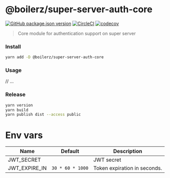 # @boilerz/super-server-auth-core

[![GitHub package.json version](https://img.shields.io/github/package-json/v/boilerz/super-server-auth-core)](https://www.npmjs.com/package/@boilerz/super-server-auth-core)
[![CircleCI](https://circleci.com/gh/boilerz/super-server-auth-core/tree/master.svg?style=shield)](https://circleci.com/gh/boilerz/super-server-auth-core/tree/master)
[![codecov](https://codecov.io/gh/boilerz/super-server-auth-core/branch/master/graph/badge.svg)](https://codecov.io/gh/boilerz/super-server-auth-core)

> Core module for authentication support on super server

### Install

```bash
yarn add -D @boilerz/super-server-auth-core
```

### Usage

// ...

### Release

```bash
yarn version
yarn build
yarn publish dist --access public
```

# Env vars

| Name               | Default                   | Description                                                     |
|--------------------|---------------------------|-----------------------------------------------------------------|
| JWT_SECRET         |                           | JWT secret                                                      |
| JWT_EXPIRE_IN      | `30 * 60 * 1000`          | Token expiration in seconds.                                    |
